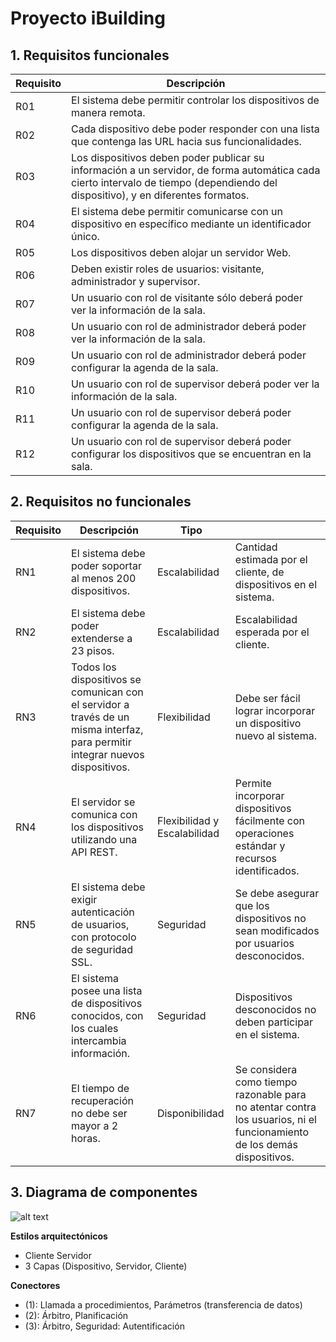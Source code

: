 Proyecto iBuilding
==================

## 1. Requisitos funcionales

<table>
	<thead>
		<tr>
			<th>Requisito</th>
			<th>Descripción</th>
		</tr>		
	</thead>
	<tbody>
		<tr>
			<td>R01</td>
			<td>El sistema debe permitir controlar los dispositivos de manera remota.</td>
		</tr>
			<tr>
			<td>R02</td>
			<td>Cada dispositivo debe poder responder con una lista que contenga las URL hacia sus funcionalidades.</td>
		</tr>
		</tr>
			<tr>
			<td>R03</td>
			<td>Los dispositivos deben poder publicar su información a un servidor, de forma automática cada cierto intervalo de tiempo (dependiendo del dispositivo), y en diferentes formatos.</td>
		</tr>
		</tr>
			<tr>
			<td>R04</td>
			<td>El sistema debe permitir comunicarse con un dispositivo en específico mediante un identificador único.</td>
		</tr>
		</tr>
			<tr>
			<td>R05</td>
			<td>Los dispositivos deben alojar un servidor Web.</td>
		</tr>
		</tr>
			<tr>
			<td>R06</td>
			<td>Deben existir roles de usuarios: visitante, administrador y supervisor.</td>
		</tr>
		</tr>
			<tr>
			<td>R07</td>
			<td>Un usuario con rol de visitante sólo deberá poder ver la información de la sala.</td>
		</tr>
		</tr>
			<tr>
			<td>R08</td>
			<td>Un usuario con rol de administrador deberá poder ver la información de la sala.</td>
		</tr>
		</tr>
			<tr>
			<td>R09</td>
			<td>Un usuario con rol de administrador deberá poder configurar la agenda de la sala.</td>
		</tr>
		</tr>
			<tr>
			<td>R10</td>
			<td>Un usuario con rol de supervisor deberá poder ver la información de la sala.</td>
		</tr>
		</tr>
			<tr>
			<td>R11</td>
			<td>Un usuario con rol de supervisor deberá poder configurar la agenda de la sala.</td>
		</tr>
		</tr>
			<tr>
			<td>R12</td>
			<td>Un usuario con rol de supervisor deberá poder configurar los dispositivos que se encuentran en la sala.</td>
		</tr>
	</tbody>
</table>


## 2. Requisitos no funcionales

<table>
	<thead>
		<tr>
			<th>Requisito</th>
			<th>Descripción</th>
			<th>Tipo</th>
			<th></th>
		</tr>		
	</thead>
	<tbody>
		<tr>
			<td>RN1</td>
			<td>El sistema debe poder soportar al menos 200 dispositivos.</td>
			<td>Escalabilidad</td>
			<td>Cantidad estimada por el cliente, de dispositivos en el sistema.</td>
		</tr>
		<tr>
			<td>RN2</td>
			<td>El sistema debe poder extenderse a  23 pisos.</td>
			<td>Escalabilidad</td>
			<td>Escalabilidad esperada por el cliente.</td>
		</tr>
		<tr>
			<td>RN3</td>
			<td>Todos los dispositivos se comunican con el servidor a través de un misma interfaz, para permitir integrar nuevos dispositivos.</td>
			<td>Flexibilidad</td>
			<td>Debe ser fácil lograr incorporar un dispositivo nuevo al sistema.</td>
		</tr>
		<tr>
			<td>RN4</td>
			<td>El servidor se comunica con los dispositivos utilizando una API REST.</td>
			<td>Flexibilidad y Escalabilidad</td>
			<td>Permite incorporar dispositivos fácilmente con operaciones estándar y recursos identificados.</td>
		</tr>
		<tr>
			<td>RN5</td>
			<td>El sistema debe exigir autenticación de usuarios, con protocolo de seguridad SSL.</td>
			<td>Seguridad</td>
			<td>Se debe asegurar que los dispositivos no sean modificados por usuarios desconocidos.</td>
		</tr>
		<tr>
			<td>RN6</td>
			<td>El sistema posee una lista de dispositivos conocidos, con los cuales intercambia información.</td>
			<td>Seguridad</td>
			<td>Dispositivos desconocidos no deben participar en el sistema.</td>
		</tr>
		<tr>
			<td>RN7</td>
			<td>El tiempo de recuperación no debe ser mayor a 2 horas.</td>
			<td>Disponibilidad</td>
			<td>Se considera como tiempo razonable para no atentar contra los usuarios, ni el funcionamiento de los demás dispositivos.</td>
		</tr>
	</tbody>
</table>


## 3. Diagrama de componentes


![alt text][diagram]

[diagram]: https://github.com/lhpaul/iBuilding/raw/master/img/package_diagram.png "Diagrama de componentesen "

**Estilos arquitectónicos**
- Cliente Servidor
- 3 Capas (Dispositivo, Servidor, Cliente)


**Conectores**
- (1): Llamada a procedimientos, Parámetros (transferencia de datos)
- (2): Árbitro, Planificación
- (3): Árbitro, Seguridad: Autentificación
